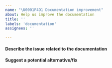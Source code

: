 ```yaml
---
name: "\U0001F4D1 Documentation improvement"
about: Help us improve the documentation
title: ''
labels: 'documentation'
assignees: ''

---
```


<!--
Thank you for taking time to improve the documentation. Please note that
alternatively, you can just open a pull request with the suggested change.
-->

#### Describe the issue related to the documentation
<!--
What is not clear in the documentation? What was confusing?
If possible, please include a link to the relevant section.
-->

#### Suggest a potential alternative/fix
<!--
How could we improve the documentation in this matter?
-->
